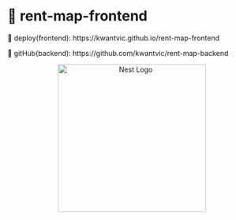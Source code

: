 # 💎 rent-map-frontend

<p>🧲 deploy(frontend): https://kwantvic.github.io/rent-map-frontend</p>
<p>🔌 gitHub(backend): https://github.com/kwantvic/rent-map-backend</p>
<p align="center">
  <a href="http://nestjs.com/" target="blank"><img src="https://miro.medium.com/fit/c/224/224/1*c_WGJvTPSex9PEDr3rvZcQ.png" width="300" alt="Nest Logo" /></a>
</p>
